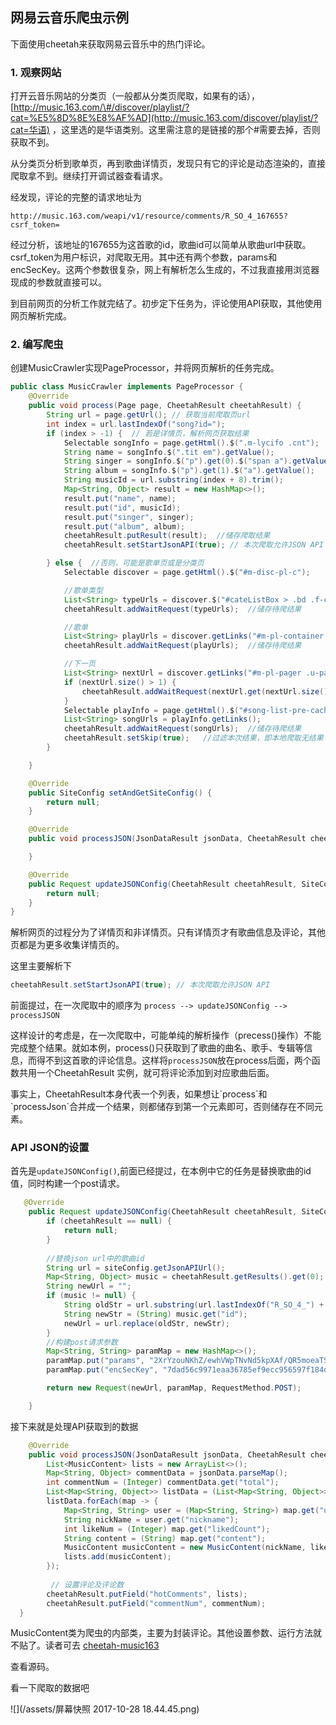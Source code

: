 ## 网易云音乐爬虫示例

下面使用cheetah来获取网易云音乐中的热门评论。

### 1. 观察网站

打开云音乐网站的分类页（一般都从分类页爬取，如果有的话），[http://music.163.com/\#/discover/playlist/?cat=%E5%8D%8E%E8%AF%AD](http://music.163.com/discover/playlist/?cat=华语) ，这里选的是华语类别。这里需注意的是链接的那个\#需要去掉，否则获取不到。

从分类页分析到歌单页，再到歌曲详情页，发现只有它的评论是动态渲染的，直接爬取拿不到。继续打开调试器查看请求。

经发现，评论的完整的请求地址为

```
http://music.163.com/weapi/v1/resource/comments/R_SO_4_167655?csrf_token=
```

经过分析，该地址的167655为这首歌的id，歌曲id可以简单从歌曲url中获取。csrf\_token为用户标识，对爬取无用。其中还有两个参数，params和encSecKey。这两个参数很复杂，网上有解析怎么生成的，不过我直接用浏览器现成的参数就直接可以。

到目前网页的分析工作就完结了。初步定下任务为，评论使用API获取，其他使用网页解析完成。

### 2. 编写爬虫

创建MusicCrawler实现PageProcessor，并将网页解析的任务完成。

```java
public class MusicCrawler implements PageProcessor {
    @Override
    public void process(Page page, CheetahResult cheetahResult) {
        String url = page.getUrl(); // 获取当前爬取页url
        int index = url.lastIndexOf("song?id=");
        if (index > -1) {  // 若是详情页，解析网页获取结果
            Selectable songInfo = page.getHtml().$(".m-lycifo .cnt");
            String name = songInfo.$(".tit em").getValue();
            String singer = songInfo.$("p").get(0).$("span a").getValue();
            String album = songInfo.$("p").get(1).$("a").getValue();
            String musicId = url.substring(index + 8).trim();
            Map<String, Object> result = new HashMap<>();
            result.put("name", name);
            result.put("id", musicId);
            result.put("singer", singer);
            result.put("album", album);
            cheetahResult.putResult(result);  //储存爬取结果
            cheetahResult.setStartJsonAPI(true); // 本次爬取允许JSON API

        } else {  //否则，可能是歌单页或是分类页
            Selectable discover = page.getHtml().$("#m-disc-pl-c");

            //歌单类型
            List<String> typeUrls = discover.$("#cateListBox > .bd .f-cb").get(0).getLinks();
            cheetahResult.addWaitRequest(typeUrls);  //储存待爬结果

            //歌单
            List<String> playUrls = discover.getLinks("#m-pl-container li > div.u-cover");
            cheetahResult.addWaitRequest(playUrls);  //储存待爬结果

            //下一页
            List<String> nextUrl = discover.getLinks("#m-pl-pager .u-page");
            if (nextUrl.size() > 1) {
                cheetahResult.addWaitRequest(nextUrl.get(nextUrl.size() - 1));
            }
            Selectable playInfo = page.getHtml().$("#song-list-pre-cache ul");
            List<String> songUrls = playInfo.getLinks();
            cheetahResult.addWaitRequest(songUrls);  //储存待爬结果
            cheetahResult.setSkip(true);   //过滤本次结果，即本地爬取无结果（不是详情页）
        }

    }

    @Override
    public SiteConfig setAndGetSiteConfig() {
        return null;
    }

    @Override
    public void processJSON(JsonDataResult jsonData, CheetahResult cheetahResult) {

    }

    @Override
    public Request updateJSONConfig(CheetahResult cheetahResult, SiteConfig siteConfig) {
        return null;
    }
}
```

 解析网页的过程分为了详情页和非详情页。只有详情页才有歌曲信息及评论，其他页都是为更多收集详情页的。

这里主要解析下

```java
cheetahResult.setStartJsonAPI(true); // 本次爬取允许JSON API
```

前面提过，在一次爬取中的顺序为 `process --> updateJSONConfig --> processJSON`

这样设计的考虑是，在一次爬取中，可能单纯的解析操作（precess\(\)操作）不能完成整个结果。就如本例，process\(\)只获取到了歌曲的曲名、歌手、专辑等信息，而得不到这首歌的评论信息。这样将`processJSON`放在process后面，两个函数共用一个CheetahResult 实例，就可将评论添加到对应歌曲后面。

事实上，CheetahResult本身代表一个列表，如果想让\`process\`和\`processJson\`合并成一个结果，则都储存到第一个元素即可，否则储存在不同元素。

### API JSON的设置

首先是`updateJSONConfig()`,前面已经提过，在本例中它的任务是替换歌曲的id值，同时构建一个post请求。



```java
   @Override
    public Request updateJSONConfig(CheetahResult cheetahResult, SiteConfig siteConfig) {
        if (cheetahResult == null) {
            return null;
        }
        
        //替换json url中的歌曲id
        String url = siteConfig.getJsonAPIUrl();
        Map<String, Object> music = cheetahResult.getResults().get(0);
        String newUrl = "";
        if (music != null) {
            String oldStr = url.substring(url.lastIndexOf("R_SO_4_") + 7, url.lastIndexOf("?"));
            String newStr = (String) music.get("id");
            newUrl = url.replace(oldStr, newStr);
        }
        //构建post请求参数
        Map<String, String> paramMap = new HashMap<>();
        paramMap.put("params", "2XrYzouNKhZ/ewhVWpTNvNd5kpXAf/QR5moeaTShm0ch2QK/96FpuE2SlEj5BcmeNSvfP+m2KKcOB/aGV9nGLiUwXkbzR88sbEs0UIKcAVDXsQ/84gPB1b12gekAp6vQL6vekQP6aXKx9bSMSzBPXchRhz1+ESQwAOmGaQ2YfniEuB9W6hUScyOT16vlujOapKIQKo5CKoM5pqP2JVAIS828fsuGNIf2LA3clcq4/1Y=");
        paramMap.put("encSecKey", "7dad56c9971eaa36785ef9ecc956597f184d72bf29de68671d5ac5e188d5dd248cbb20a32ff02a6c5959e750d215c71607067d9c4c50856664b1b07ea280946fb954e6341f9d6af340632c61af71c7d30b7e72ded33a56570345bbc972cc06203587174a003ce9bc390d0c59235e4215f54b4f1640bc87f4857bd9c5f3cbde0b");

        return new Request(newUrl, paramMap, RequestMethod.POST);

    }

```

接下来就是处理API获取到的数据

```java
    @Override
    public void processJSON(JsonDataResult jsonData, CheetahResult cheetahResult) {
        List<MusicContent> lists = new ArrayList<>();
        Map<String, Object> commentData = jsonData.parseMap();
        int commentNum = (Integer) commentData.get("total");
        List<Map<String, Object>> listData = (List<Map<String, Object>>) commentData.get("hotComments");
        listData.forEach(map -> {
            Map<String, String> user = (Map<String, String>) map.get("user");
            String nickName = user.get("nickname");
            int likeNum = (Integer) map.get("likedCount");
            String content = (String) map.get("content");
            MusicContent musicContent = new MusicContent(nickName, likeNum, content);
            lists.add(musicContent);
        });
        
         // 设置评论及评论数
        cheetahResult.putField("hotComments", lists);
        cheetahResult.putField("commentNum", commentNum);
  }
```

MusicContent类为爬虫的内部类，主要为封装评论。其他设置参数、运行方法就不贴了。读者可去 [cheetah-music163](https://github.com/togethwy/cheetah/blob/master/cheetah-sample/src/main/java/org/togethwy/sample/common/Music163Demo.java)

查看源码。

看一下爬取的数据吧

![](/assets/屏幕快照 2017-10-28 18.44.45.png)













 

